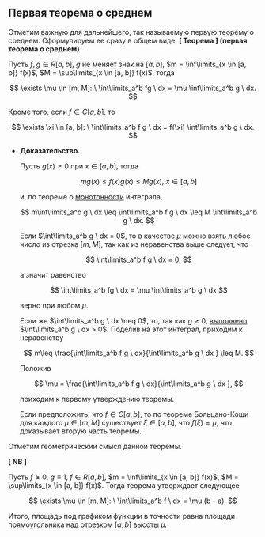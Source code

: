 ## Первая теорема о среднем

Отметим важную для дальнейшего, так называемую первую теорему о среднем. Сформулируем ее сразу в общем виде.
**[ Теорема ] (первая теорема о среднем)**

Пусть $f, g \in R[a, b]$, $g$ не меняет знак на $[a, b]$, $m = \inf\limits_{x \in [a, b]} f(x)$, $M = \sup\limits_{x \in [a, b]} f(x)$, тогда

$$
\exists \mu \in [m, M]: \ \int\limits_a^b fg \ dx = \mu \int\limits_a^b g \ dx.
$$

Кроме того, если $f \in C[a, b]$, то

$$
\exists \xi \in [a, b]: \ \int\limits_a^b f g \ dx = f(\xi) \int\limits_a^b g \ dx.
$$

- **Доказательство.**
    
    Пусть $g(x) \geq 0$ при $x \in [a, b]$, тогда
    
    $$
    mg(x) \leq f(x)g(x) \leq Mg(x), \ x \in [a, b]
    $$
    
    и, по теореме о [монотонности](https://www.notion.so/9-1cf50c8be49481eaac22d2c775902e19?pvs=21) интеграла,
    
    $$
    m\int\limits_a^b g \ dx \leq \int\limits_a^b f g \ dx \leq M \int\limits_a^b g \ dx.
    $$
    
    Если $\int\limits_a^b g \ dx = 0$, то в качестве $\mu$ можно взять любое число из отрезка $[m, M]$, так как из неравенства выше следует, что
    
    $$
    \int\limits_a^b f g \ dx = 0,
    $$
    
    а значит равенство
    
    $$
    \int\limits_a^b fg \ dx = \mu \int\limits_a^b g \ dx
    $$
    
    верно при любом $\mu$.
    
    Если же $\int\limits_a^b g \ dx \neq 0$, то, так как $g \geq 0$, [выполнено](https://www.notion.so/9-1cf50c8be49481eaac22d2c775902e19?pvs=21) $\int\limits_a^b g \ dx > 0$. Поделив на этот интеграл, приходим к неравенству
    
    $$
    m\leq \frac{\int\limits_a^b f g \ dx}{\int\limits_a^b g \ dx } \leq M.
    $$
    
    Положив
    
    $$
    \mu = \frac{\int\limits_a^b f g \ dx}{\int\limits_a^b g \ dx },
    $$
    
    приходим к первому утверждению теоремы.
    
    Если предположить, что $f \in C[a, b]$, то по теореме Больцано-Коши для каждого $\mu \in [m, M]$ существует $\xi \in [a, b]$, что $f(\xi) = \mu$, что доказывает вторую часть теоремы.
    
Отметим геометрический смысл данной теоремы.


 **[ NB ]**

Пусть $f \geq 0$, $g \equiv 1$, $f \in R[a, b]$, $m = \inf\limits_{x \in [a, b]} f(x)$, $M = \sup\limits_{x \in [a, b]} f(x)$. Тогда теорема утверждает следующее

$$
\exists \mu \in [m, M]: \ \int\limits_a^b f \ dx = \mu (b - a).
$$

Итого, площадь под графиком функции в точности равна площади прямоугольника над отрезком $[a, b]$ высоты $\mu$.
